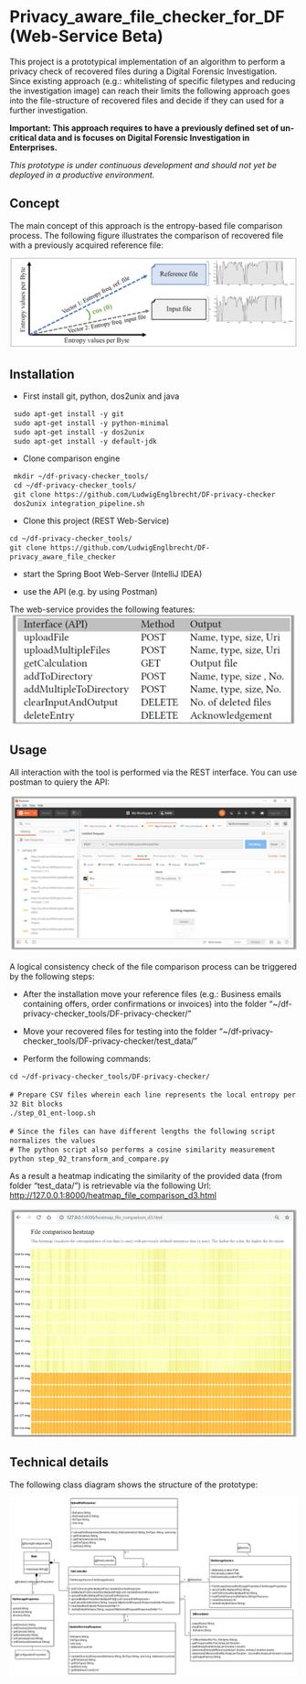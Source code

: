 # Privacy_aware_file_checker_for_DF (Web-Service Beta)

This project is a prototypical implementation of an algorithm to perform a privacy check of recovered files during a Digital Forensic Investigation. Since existing approach (e.g.: whitelisting of specific filetypes and reducing the investigation image) can reach their limits the following approach goes into the file-structure of recovered files and decide if they can used for a further investigation.

**Important: This approach requires to have a previously defined set of un-critical data and is focuses on Digital Forensic Investigation in Enterprises.**

*This prototype is under continuous development and should not yet be deployed in a productive environment.*

## Concept

The main concept of this approach is the entropy-based file comparison process. The following figure illustrates the comparison of recovered file with a previously acquired reference file:

![Application of the cosine similarity measure](/images/img_fig_2.png)

## Installation

* First install git, python, dos2unix and java
```
 sudo apt-get install -y git
 sudo apt-get install -y python-minimal
 sudo apt-get install -y dos2unix
 sudo apt-get install -y default-jdk
```

* Clone comparison engine
```
 mkdir ~/df-privacy-checker_tools/
 cd ~/df-privacy-checker_tools/
 git clone https://github.com/LudwigEnglbrecht/DF-privacy-checker 
 dos2unix integration_pipeline.sh
```

* Clone this project (REST Web-Service)
```
cd ~/df-privacy-checker_tools/
git clone https://github.com/LudwigEnglbrecht/DF-privacy_aware_file_checker
```






* start the Spring Boot Web-Server (IntelliJ IDEA)

* use the API (e.g. by using Postman)

The web-service provides the following features:
![Overview of the developed interfaces](/images/img_tab1.png)

## Usage

All interaction with the tool is performed via the REST interface. You can use postman to quiery the API:

![Usage](/images/usage1.png)


A logical consistency check of the file comparison process can be triggered by the following steps:


* After the installation move your reference files (e.g.: Business emails containing offers, order confirmations or invoices) into the folder “~/df-privacy-checker_tools/DF-privacy-checker/”

* Move your recovered files for testing into the folder “~/df-privacy-checker_tools/DF-privacy-checker/test_data/”

* Perform the following commands:

```
cd ~/df-privacy-checker_tools/DF-privacy-checker/

# Prepare CSV files wherein each line represents the local entropy per 32 Bit blocks
./step_01_ent-loop.sh 

# Since the files can have different lengths the following script normalizes the values
# The python script also performs a cosine similarity measurement
python step_02_transform_and_compare.py
```

As a result a heatmap indicating the similarity of the provided data (from folder “test_data/”) is retrievable via the following Url: http://127.0.0.1:8000/heatmap_file_comparison_d3.html

![ File comparison heatmap](/images/img_heat1.png)


## Technical details

The following class diagram shows the structure of the prototype:

![Class diagram of the prototype](/images/classdiagram.png)
